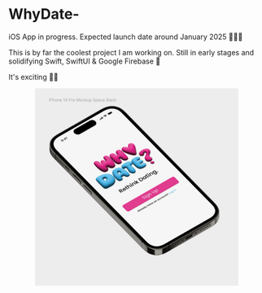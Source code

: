 # WhyDate-
iOS App in progress. Expected launch date around January 2025 🧑🏽‍💻

This is by far the coolest project I am working on. Still in early stages and solidifying Swift, SwiftUI & Google Firebase 🚀

It's exciting ✌🏽 

<div style="text-align: center;">
    <img title="WhyDate Mockup" alt="WhyDateMc" src="/whydateimage.png" width="400">
</div>
